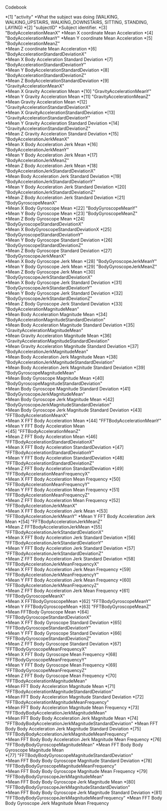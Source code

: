 Codebook

*[1] "activity"
*What the subject was doing (WALKING, WALKING_UPSTAIRS, WALKING_DOWNSTAIRS, SITTING, STANDING, LAYING)
*[2] "subjectID"
*Subject identifier.
*[3] "BodyAccelerationMeanX"
*Mean X coordinate Mean Acceleration
*[4] "BodyAccelerationMeanY"
*Mean Y coordinate Mean Acceleration
*[5] "BodyAccelerationMeanZ"                                
*Mean Z coordinate Mean Acceleration
*[6] "BodyAccelerationStandardDeviationX"                   
*Mean X Body Acceleration Standard Deviation
*[7] "BodyAccelerationStandardDeviationY"                   
*Mean Y BodyAccelerationStandardDeviation
*[8] "BodyAccelerationStandardDeviationZ"                   
*Mean Z BodyAccelerationStandardDeviation
*[9] "GravityAccelerationMeanX"                             
*Mean X Gravity Acceleration Mean
*[10] "GravityAccelerationMeanY"                             
*Mean Y Gravity Acceleration Mean
*[11] "GravityAccelerationMeanZ"                             
*Mean Gravity Acceleration Mean
*[12] "GravityAccelerationStandardDeviationX"                
*Mean X GravityAccelerationStandardDeviation
*[13] "GravityAccelerationStandardDeviationY"                
*Mean Y Gravity Acceleration Standard Deviation
*[14] "GravityAccelerationStandardDeviationZ"                
*Mean Z Gravity Acceleration Standard Deviation
*[15] "BodyAccelerationJerkMeanX"                            
*Mean X Body Acceleration Jerk Mean
*[16] "BodyAccelerationJerkMeanY"                            
*Mean Y Body Acceleration Jerk Mean
*[17] "BodyAccelerationJerkMeanZ"                            
*Mean Z Body Acceleration Jerk Mean
*[18] "BodyAccelerationJerkStandardDeviationX"               
*Mean Body Acceleration Jerk Standard Deviation
*[19] "BodyAccelerationJerkStandardDeviationY"               
*Mean Y Body Acceleration Jerk Standard Deviation
*[20] "BodyAccelerationJerkStandardDeviationZ"               
*Mean Z Body Acceleration Jerk Standard Deviation
*[21] "BodyGyroscopeMeanX"                                   
*Mean X Body Gyroscope Mean
*[22] "BodyGyroscopeMeanY"                                   
*Mean Y Body Gyroscope Mean
*[23] "BodyGyroscopeMeanZ"                                   
*Mean Z Body Gyroscope Mean
*[24] "BodyGyroscopeStandardDeviationX"                      
*Mean X BodyGyroscopeStandardDeviationX
*[25] "BodyGyroscopeStandardDeviationY"                      
*Mean Y Body Gyroscope Standard Deviation
*[26] "BodyGyroscopeStandardDeviationZ"                      
*Mean Z Body Gyroscope Standard Deviation
*[27] "BodyGyroscopeJerkMeanX"                               
*Mean X Body Gyroscope Jerk Mean
*[28] "BodyGyroscopeJerkMeanY"                               
*Mean Y Body Gyroscope Jerk Mean
*[29] "BodyGyroscopeJerkMeanZ"                               
*Mean Z Body Gyroscope Jerk Mean
*[30] "BodyGyroscopeJerkStandardDeviationX"                  
*Mean X Body Gyroscope Jerk Standard Deviation
*[31] "BodyGyroscopeJerkStandardDeviationY"                  
*Mean Y Body Gyroscope Jerk Standard Deviation
*[32] "BodyGyroscopeJerkStandardDeviationZ"                  
*Mean Z Body Gyroscope Jerk Standard Deviation
*[33] "BodyAccelerationMagnitudeMean"                        
*Mean Body Acceleration Magnitude Mean
*[34] "BodyAccelerationMagnitudeStandardDeviation"           
*Mean Body Acceleration Magnitude Standard Deviation
*[35] "GravityAccelerationMagnitudeMean"                     
*Mean Gravity Acceleration Magnitude Mean
*[36] "GravityAccelerationMagnitudeStandardDeviation"        
*Mean Gravity Acceleration Magnitude Standard Deviation
*[37] "BodyAccelerationJerkMagnitudeMean"                    
*Mean Body Acceleration Jerk Magnitude Mean
*[38] "BodyAccelerationJerkMagnitudeStandardDeviation"       
*Mean Body Acceleration Jerk Magnitude Standard Deviation
*[39] "BodyGyroscopeMagnitudeMean"                           
*Mean Body Gyroscope Magnitude Mean
*[40] "BodyGyroscopeMagnitudeStandardDeviation"              
*Mean Body Gyroscope Magnitude Standard Deviation
*[41] "BodyGyroscopeJerkMagnitudeMean"                       
*Mean Body Gyroscope Jerk Magnitude Mean
*[42] "BodyGyroscopeJerkMagnitudeStandardDeviation"          
*Mean Body Gyroscope Jerk Magnitude Standard Deviation
*[43] "FFTBodyAccelerationMeanX"                             
*Mean X FFT Body Acceleration Mean
*[44] "FFTBodyAccelerationMeanY"  
*Mean Y FFT Body Acceleration Mean                           
*[45] "FFTBodyAccelerationMeanZ"                             
*Mean Z FFT Body Acceleration Mean
*[46] "FFTBodyAccelerationStandardDeviationX"                
*Mean X FFT Body Acceleration StandardDeviation
*[47] "FFTBodyAccelerationStandardDeviationY"                
*Mean Y FFT Body Acceleration StandardDeviation
*[48] "FFTBodyAccelerationStandardDeviationZ"                
*Mean Z FFT Body Acceleration StandardDeviation
*[49] "FFTBodyAccelerationMeanFrequencyX"                    
*Mean X FFT Body Acceleration Mean Frequency
*[50] "FFTBodyAccelerationMeanFrequencyY"                    
*Mean Y FFT Body Acceleration Mean Frequency
*[51] "FFTBodyAccelerationMeanFrequencyZ"                    
*Mean Z FFT Body Acceleration Mean Frequency
*[52] "FFTBodyAccelerationJerkMeanX"                         
*Mean X FFT Body Acceleration Jerk Mean
*[53] "FFTBodyAccelerationJerkMeanY"
*Mean Y FFT Body Acceleration Jerk Mean
*[54] "FFTBodyAccelerationJerkMeanZ"                         
*Mean Z FFTBodyAccelerationJerkMean
*[55] "FFTBodyAccelerationJerkStandardDeviationX"            
*Mean X FFT Body Acceleration Jerk Standard Deviation
*[56] "FFTBodyAccelerationJerkStandardDeviationY"            
*Mean Y FFT Body Acceleration Jerk Standard Deviation
*[57] "FFTBodyAccelerationJerkStandardDeviationZ"            
*Mean Z FFT Body Acceleration Jerk Standard Deviation
*[58] "FFTBodyAccelerationJerkMeanFrequencyX"                
*Mean X FFT Body Acceleration Jerk Mean Frequency
*[59] "FFTBodyAccelerationJerkMeanFrequencyY"                
*Mean Y FFT Body Acceleration Jerk Mean Frequency
*[60] "FFTBodyAccelerationJerkMeanFrequencyZ"                
*Mean Z FFT Body Acceleration Jerk Mean Frequency
*[61] "FFTBodyGyroscopeMeanX"                                
*Mean X FFTBodyGyroscopeMean
*[62] "FFTBodyGyroscopeMeanY"                                
*Mean Y FFTBodyGyroscopeMean
*[63] "FFTBodyGyroscopeMeanZ"                                
*Mean FFTBody Gyroscope Mean
*[64] "FFTBodyGyroscopeStandardDeviationX"                   
*Mean X FFT Body Gyroscope Standard Deviation
*[65] "FFTBodyGyroscopeStandardDeviationY"                   
*Mean Y FFT Body Gyroscope Standard Deviation
*[66] "FFTBodyGyroscopeStandardDeviationZ"                   
*Mean Z FFT Body Gyroscope Standard Deviation
*[67] "FFTBodyGyroscopeMeanFrequencyX"                       
*Mean X FFT Body Gyroscope Mean Frequency
*[68] "FFTBodyGyroscopeMeanFrequencyY"                       
*Mean Y FFT Body Gyroscope Mean Frequency
*[69] "FFTBodyGyroscopeMeanFrequencyZ"                       
*Mean Z FFT Body Gyroscope Mean Frequency
*[70] "FFTBodyAccelerationMagnitudeMean"                     
*Mean FFT Body Acceleration Magnitude Mean
*[71] "FFTBodyAccelerationMagnitudeStandardDeviation"        
*Mean FFT Body Acceleration Magnitude Standard Deviation
*[72] "FFTBodyAccelerationMagnitudeMeanFrequency"            
*Mean FFT Body Acceleration Magnitude Mean Frequency
*[73] "FFTBodyBodyAccelerationJerkMagnitudeMean"             
*Mean FFT Body Body Acceleration Jerk Magnitude Mean
*[74] "FFTBodyBodyAccelerationJerkMagnitudeStandardDeviation"
*Mean FFT Body Body Acceleration Jerk Magnitude Standard Deviation
*[75] "FFTBodyBodyAccelerationJerkMagnitudeMeanFrequency"    
*Mean FFT Body Body Acceleration Jerk Magnitude Mean Frequency
*[76] "FFTBodyBodyGyroscopeMagnitudeMean"
*Mean FFT Body Body Gyroscope Magnitude Mean                    
*[77] "FFTBodyBodyGyroscopeMagnitudeStandardDeviation"       
*Mean FFT Body Body Gyroscope Magnitude Standard Deviation
*[78] "FFTBodyBodyGyroscopeMagnitudeMeanFrequency"           
*Mean FFT Body Body Gyroscope Magnitude Mean Frequency
*[79] "FFTBodyBodyGyroscopeJerkMagnitudeMean"                
*Mean FFT Body Body Gyroscope Jerk Magnitude Mean
*[80] "FFTBodyBodyGyroscopeJerkMagnitudeStandardDeviation"   
*Mean FFT Body Body Gyroscope Jerk Magnitude Standard Deviation
*[81] "FFTBodyBodyGyroscopeJerkMagnitudeMeanFrequency" 
*Mean FFT Body Body Gyroscope Jerk Magnitude Mean Frequency
